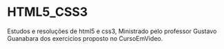 # HTML5_CSS3
 Estudos e resoluções de html5 e css3, Ministrado pelo professor Gustavo Guanabara dos exercicios proposto no CursoEmVideo.
 
